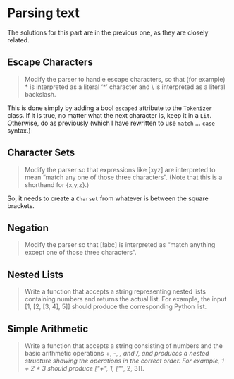 # Parsing text

The solutions for this part are in the previous one, as they are closely related.

## Escape Characters

> Modify the parser to handle escape characters, so that (for example) \* is interpreted as a literal ‘*’ character and \\ is interpreted as a literal backslash.

This is done simply by adding a bool `escaped` attribute to the `Tokenizer` class. If it is true, no matter what the next character is, keep it in a `Lit`. Otherwise, do as previously (which I have rewritten to use `match` ... `case` syntax.)

## Character Sets

> Modify the parser so that expressions like [xyz] are interpreted to mean “match any one of those three characters”. (Note that this is a shorthand for {x,y,z}.)

So, it needs to create a `Charset` from whatever is between the square brackets.

## Negation

> Modify the parser so that [!abc] is interpreted as “match anything except one of those three characters”.

## Nested Lists

> Write a function that accepts a string representing nested lists containing numbers and returns the actual list. For example, the input [1, [2, [3, 4], 5]] should produce the corresponding Python list.

## Simple Arithmetic

> Write a function that accepts a string consisting of numbers and the basic arithmetic operations +, -, *, and /, and produces a nested structure showing the operations in the correct order. For example, 1 + 2 * 3 should produce ["+", 1, ["*", 2, 3]].
